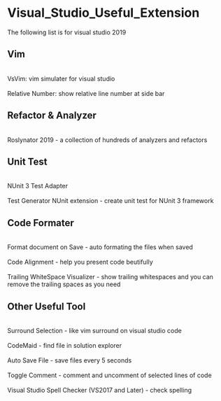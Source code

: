 # Visual_Studio_Useful_Extension

The following list is for visual studio 2019

## Vim
<br>VsVim: vim simulater for visual studio</br>
<br>Relative Number: show relative line number at side bar</br>

## Refactor & Analyzer
<br>Roslynator 2019 - a collection of hundreds of analyzers and refactors</br>

## Unit Test
<br>NUnit 3 Test Adapter</br>
<br>Test Generator NUnit extension - create unit test for NUnit 3 framework</br>

## Code Formater
<br>Format document on Save - auto formating the files when saved</br>
<br>Code Alignment - help you present code beutifully</br>
<br>Trailing WhiteSpace Visualizer - show trailing whitespaces and you can remove the trailing spaces as you need</br>

## Other Useful Tool
<br>Surround Selection - like vim surround on visual studio code</br>
<br>CodeMaid - find file in solution explorer</br>
<br>Auto Save File - save files every 5 seconds</br>
<br>Toggle Comment - comment and uncomment of selected lines of code</br>
<br>Visual Studio Spell Checker (VS2017 and Later) - check spelling</br>
